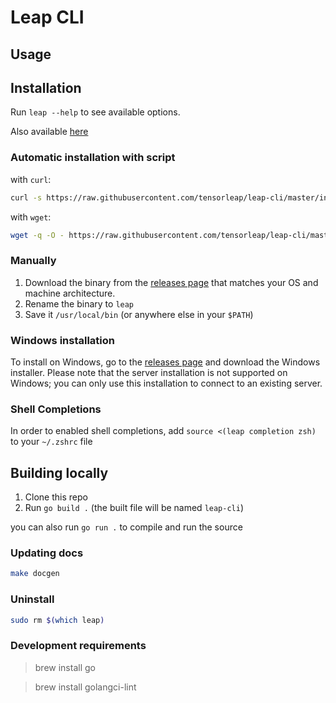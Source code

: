 # Leap CLI

## Usage

## Installation

Run `leap --help` to see available options.

Also available [here](docs/leap.md)

### Automatic installation with script

with `curl`:

```sh
curl -s https://raw.githubusercontent.com/tensorleap/leap-cli/master/install.sh | bash
```

with `wget`:

```sh
wget -q -O - https://raw.githubusercontent.com/tensorleap/leap-cli/master/install.sh | bash
```

### Manually

1. Download the binary from the [releases page](https://github.com/tensorleap/leap-cli/releases) that matches your OS and machine architecture.
2. Rename the binary to `leap`
3. Save it `/usr/local/bin` (or anywhere else in your `$PATH`)

### Windows installation

To install on Windows, go to the [releases page](https://github.com/tensorleap/leap-cli/releases)  and download the Windows installer. Please note that the server installation is not supported on Windows; you can only use this installation to connect to an existing server.

### Shell Completions

In order to enabled shell completions, add `source <(leap completion zsh)` to your `~/.zshrc` file

## Building locally

1. Clone this repo
2. Run `go build .` (the built file will be named `leap-cli`)

you can also run `go run .` to compile and run the source

### Updating docs

```sh
make docgen
```

### Uninstall

```sh
sudo rm $(which leap)
```

### Development requirements

> brew install go

> brew install golangci-lint
